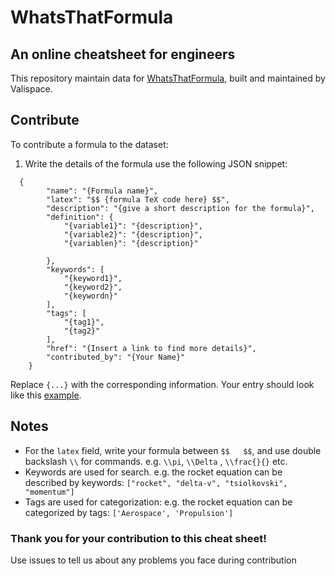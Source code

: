 # WhatsThatFormula 
An online cheatsheet for engineers
---

This repository maintain data for [WhatsThatFormula](http://whatsthatformula.com/), built and maintained by Valispace.


## Contribute

To contribute a formula to the dataset:
1. Write the details of the formula use the following JSON snippet:
```
  {
        "name": "{Formula name}",
        "latex": "$$ {formula TeX code here} $$",
        "description": "{give a short description for the formula}",
        "definition": {
            "{variable1}": "{description}",
            "{variable2}": "{description}",
            "{variablen}": "{description}"
            
        },
        "keywords": [
            "{keyword1}",
            "{keyword2}",
            "{keywordn}"
        ],
        "tags": [
            "{tag1}",
            "{tag2}"
        ],
        "href": "{Insert a link to find more details}",
        "contributed_by": "{Your Name}"
    }

```

Replace `{...}` with the corresponding information. Your entry should look like this [example](https://github.com/valispace/WhatsThatFormula/blob/master/example.json).




## Notes

- For the `latex` field, write your formula between `$$   $$`, and use double backslash `\\` for commands. e.g. `\\pi`, `\\Delta` , `\\frac{}{}` etc.
- Keywords are used for search. e.g. the rocket equation can be described by keywords: `["rocket", "delta-v", "tsiolkovski", "momentum"]`
- Tags are used for categorization: e.g. the rocket equation can be categorized by tags: `['Aerospace', 'Propulsion']`


### Thank you for your contribution to this cheat sheet! 
Use issues to tell us about any problems you face during contribution




